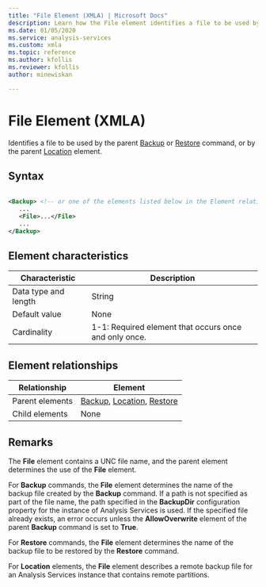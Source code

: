 ```yaml
---
title: "File Element (XMLA) | Microsoft Docs"
description: Learn how the File element identifies a file to be used by the parent Backup or Restore command, or by the parent Location element. 
ms.date: 01/05/2020
ms.service: analysis-services
ms.custom: xmla
ms.topic: reference
ms.author: kfollis
ms.reviewer: kfollis
author: minewiskan

---
```

# File Element (XMLA)

  Identifies a file to be used by the parent [Backup](../xml-elements-commands/backup-element-xmla.md) or [Restore](../xml-elements-commands/restore-element-xmla.md) command, or by the parent [Location](../xml-elements-properties/location-element-xmla.md) element.  
  
## Syntax  
  
```xml  
  
<Backup> <!-- or one of the elements listed below in the Element relationships table -->  
   ...  
   <File>...</File>  
   ...  
</Backup>  
```  
  
## Element characteristics  
  
|Characteristic|Description|  
|--------------------|-----------------|  
|Data type and length|String|  
|Default value|None|  
|Cardinality|1-1: Required element that occurs once and only once.|  
  
## Element relationships  
  
|Relationship|Element|  
|------------------|-------------|  
|Parent elements|[Backup](../xml-elements-commands/backup-element-xmla.md), [Location](../xml-elements-properties/location-element-xmla.md), [Restore](../xml-elements-commands/restore-element-xmla.md)|  
|Child elements|None|  
  
## Remarks  
 The **File** element contains a UNC file name, and the parent element determines the use of the **File** element.  
  
 For **Backup** commands, the **File** element determines the name of the backup file created by the **Backup** command. If a path is not specified as part of the file name, the path specified in the **BackupDir** configuration property for the instance of Analysis Services is used. If the specified file already exists, an error occurs unless the **AllowOverwrite** element of the parent **Backup** command is set to **True**.  
  
 For **Restore** commands, the **File** element determines the name of the backup file to be restored by the **Restore** command.  
  
 For **Location** elements, the **File** element describes a remote backup file for an Analysis Services instance that contains remote partitions. 
